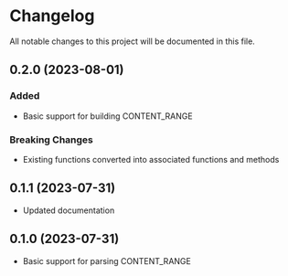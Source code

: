 # Changelog

All notable changes to this project will be documented in this file.

## 0.2.0 (2023-08-01)

### Added

- Basic support for building CONTENT_RANGE

### **Breaking Changes**

- Existing functions converted into associated functions and methods

## 0.1.1 (2023-07-31)

- Updated documentation

## 0.1.0 (2023-07-31)

- Basic support for parsing CONTENT_RANGE
